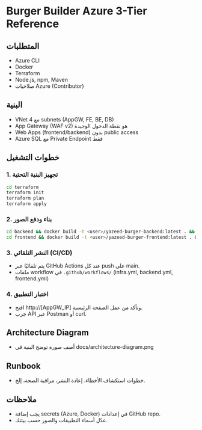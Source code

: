 # Burger Builder Azure 3-Tier Reference

## المتطلبات
- Azure CLI
- Docker
- Terraform
- Node.js, npm, Maven
- صلاحيات Azure (Contributor)

## البنية
- VNet مع 4 subnets (AppGW, FE, BE, DB)
- App Gateway (WAF v2) هو نقطة الدخول الوحيدة
- Web Apps (frontend/backend) بدون public access
- Azure SQL مع Private Endpoint فقط

## خطوات التشغيل

### 1. تجهيز البنية التحتية
```sh
cd terraform
terraform init
terraform plan
terraform apply
```

### 2. بناء ودفع الصور
```sh
cd backend && docker build -t <user>/yazeed-burger-backend:latest . && docker push <user>/yazeed-burger-backend:latest
cd frontend && docker build -t <user>/yazeed-burger-frontend:latest . && docker push <user>/yazeed-burger-frontend:latest
```

### 3. النشر التلقائي (CI/CD)
- يتم تلقائيًا عبر GitHub Actions عند كل push على main.
- ملفات workflow في `.github/workflows/` (infra.yml, backend.yml, frontend.yml)

### 4. اختبار التطبيق
- افتح http://[AppGW_IP] وتأكد من عمل الصفحة الرئيسية.
- جرب API عبر Postman أو curl.

## Architecture Diagram
- أضف صورة توضح البنية في docs/architecture-diagram.png

## Runbook
- خطوات استكشاف الأخطاء، إعادة النشر، مراقبة الصحة، إلخ.

## ملاحظات
- يجب إضافة secrets (Azure, Docker) في إعدادات GitHub repo.
- عدّل أسماء التطبيقات والصور حسب بيئتك.
